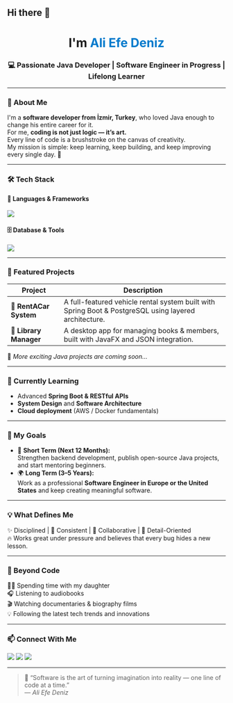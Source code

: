## Hi there 👋

<h1 align="center">I'm <span style="color:#007acc;">Ali Efe Deniz</span></h1>
<h3 align="center">💻 Passionate Java Developer | Software Engineer in Progress | Lifelong Learner</h3>

---

### 🧠 About Me
I'm a **software developer from İzmir, Turkey**, who loved Java enough to change his entire career for it.  
For me, **coding is not just logic — it’s art.**  
Every line of code is a brushstroke on the canvas of creativity.  
My mission is simple: keep learning, keep building, and keep improving every single day. 🚀

---

### 🛠️ Tech Stack
#### 💬 Languages & Frameworks  
<p align="left">
  <img src="https://skillicons.dev/icons?i=java,spring,python,maven,javafx" />
</p>

#### 🗄️ Database & Tools  
<p align="left">
  <img src="https://skillicons.dev/icons?i=postgres,git,github,idea,eclipse,vscode" />
</p>

---

### 🚀 Featured Projects

| Project | Description |
|----------|--------------|
| 🚗 **RentACar System** | A full-featured vehicle rental system built with Spring Boot & PostgreSQL using layered architecture. |
| 📖 **Library Manager** | A desktop app for managing books & members, built with JavaFX and JSON integration. |

🧩 *More exciting Java projects are coming soon...*

---

### 🌱 Currently Learning
- Advanced **Spring Boot & RESTful APIs**
- **System Design** and **Software Architecture**
- **Cloud deployment** (AWS / Docker fundamentals)

---

### 🎯 My Goals
- 🧩 **Short Term (Next 12 Months):**  
  Strengthen backend development, publish open-source Java projects, and start mentoring beginners.  
- 🌍 **Long Term (3–5 Years):**  
  Work as a professional **Software Engineer in Europe or the United States** and keep creating meaningful software.

---

### 💡 What Defines Me
✨ Disciplined | 💪 Consistent | 🤝 Collaborative | 🧠 Detail-Oriented  
🔥 Works great under pressure and believes that every bug hides a new lesson.

---

### 🌈 Beyond Code
👨‍👧 Spending time with my daughter  
🎧 Listening to audiobooks  
🎬 Watching documentaries & biography films  
💡 Following the latest tech trends and innovations  

---

### 📫 Connect With Me
<p align="left">
  <a href="https://github.com/AliEfeDeniz" target="_blank"><img src="https://img.shields.io/badge/GitHub-100000?style=for-the-badge&logo=github&logoColor=white"/></a>
  <a href="https://www.linkedin.com/in/ali-efe-deniz-5744b2372" target="_blank"><img src="https://img.shields.io/badge/LinkedIn-0A66C2?style=for-the-badge&logo=linkedin&logoColor=white"/></a>
  <a href="mailto:dnz.ali.efe@gmail.com"><img src="https://img.shields.io/badge/Email-D14836?style=for-the-badge&logo=gmail&logoColor=white"/></a>
</p>

---

> 🧩 “Software is the art of turning imagination into reality — one line of code at a time.”  
> — *Ali Efe Deniz*

